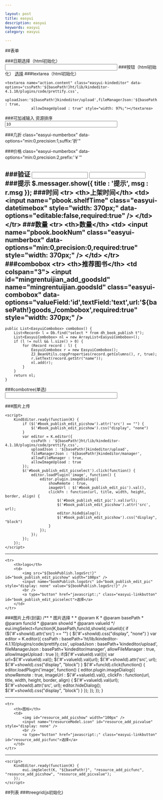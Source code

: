 ```yaml
---

layout: post
title: easyui
description: easyui
keywords: easyui
category: easyui

---
```


##表单

###日期选择（html初始化）
	<input name="tadminModel.birthday" class="easyui-validatebox Wdate" style="width: 370px;" onclick="WdatePicker({dateFmt:'yyyy-MM-dd',position:{right:0,top:0}})"/>
###按钮（html初始化）
	<a type="button" href="javascript:;" class="easyui-linkbutton" id="book_publish_edit_picselect">选择</a>
###textarea（html初始化）
	
	<textarea name="action.content" class="easyui-kindeditor" data-options="cssPath:'${basePath!}ht/lib/kindeditor-4.1.10/plugins/code/prettify.css',
				uploadJson:'${basePath!}kindeditor/upload',fileManagerJson:'${basePath!}kindeditor/manager',allowFileManager : true,
				allowImageUpload : true" style="width: 97%;"></textarea>

###可加减输入
	<tr>
		<th>资源排序</th>
		<td>
			<input name="tresource.seq" style="width: 370px;" class="easyui-numberspinner" data-options="min:0,max:999,editable:false,required:true,missingMessage:'请选择菜单排序'" value="10" style="width: 155px;" />
		</td>
	</tr>

###几折
	class="easyui-numberbox" data-options="min:0,precision:1,suffix:'折'"

###价格
	class="easyui-numberbox" data-options="min:0,precision:2,prefix:'￥'"

###验证
	<input id="vv" class="easyui-validatebox" data-options="required:true,validType:'email'" /> 
	<input id="vv" class="easyui-validatebox" data-options="required:true,validType:'number'" /> 
###提示
	$.messager.show({
		title : '提示',
		msg : r.msg
	});
###时间
	<tr>
		<th>上架时间</th>
		<td>
			<input name="pbook.shelfTime" class="easyui-datetimebox" style="width: 370px;" data-options="editable:false,required:true" />
		</td>
	</tr>
###数量
	<tr>
		<th>数量</th>
		<td>
			<input name="pbook.bookNum" class="easyui-numberbox" data-options="min:0,precision:0,required:true" style="width: 370px;" />
		</td>
	</tr>
###combobox
	<tr>
		<th>推荐图书</th>
		<td colspan="3">
			<input id="mingrentuijian_add_goodsId" name="mingrentuijian.goodsId" class="easyui-combobox" data-options="valueField:'id',textField:'text',url:'${basePath!}goods_/combobox',required:true" style="width: 370px;" />
			<span onclick="$('#mingrentuijian_add_goodsId').combobox('clear');" class="icon-block icon-cut"></span>
		</td>
	</tr>
---
	public List<EasyuiCombobox> combobox() {
		List<Record> l = Db.find("select * from dh_book_publish t");
		List<EasyuiCombobox> nl = new ArrayList<EasyuiCombobox>();
		if (l != null && l.size() > 0) {
			for (Record record : l) {
				EasyuiCombobox r = new EasyuiCombobox();
				ZJ_BeanUtils.copyProperties(record.getColumns(), r, true);
				r.setText(record.getStr("name"));
				nl.add(r);
			}
		}
		return nl;
	}


###combotree(单选)
	<input name="article.articleClassId" class="easyui-combotree" data-options="valueField:'id',
																			   textField:'name',
																			   parentField:'pid',
																			   url:'${basePath!}articleClass_/treegrid' " 
																			   style="width: 370px;" />
	
###图片上传

	<script>
		KindEditor.ready(function(K) {
			if ($('#book_publish_edit_picshow').attr('src') == "") {
				$('#book_publish_edit_picshow').css("display", "none")
			}
			var editor = K.editor({
				cssPath : '${basePath!}ht/lib/kindeditor-4.1.10/plugins/code/prettify.css',
				uploadJson : '${basePath!}kindeditor/upload',
				fileManagerJson : '${basePath!}kindeditor/manager',
				allowFileManager : true,
				allowImageUpload : true
			});
			$('#book_publish_edit_picselect').click(function() {
				editor.loadPlugin('image', function() {
					editor.plugin.imageDialog({
						showRemote : true,
						imageUrl : $('#book_publish_edit_pic').val(),
						clickFn : function(url, title, width, height, border, align) {
							$('#book_publish_edit_pic').val(url);
							$('#book_publish_edit_picshow').attr('src', url);
							editor.hideDialog();
							$('#book_publish_edit_picshow').css("display", "block")
						}
					});
				});
			});
		});
	</script>
---
	<tr>
		<th>logo</th>
		<td>
			<img src="${bookPublish.logoSrc!}" id="book_publish_edit_picshow" width="100px" />
			<input name="bookPublish.logoSrc" id="book_publish_edit_pic" style="display: none" value="${bookPublish.logoSrc!}" />
			<br />
			<a type="button" href="javascript:;" class="easyui-linkbutton" id="book_publish_edit_picselect">选择</a>
		</td>
	</tr>

###图片上传(封装)
	/**
	 * 图片选择
	 * 
	 * @param K
	 * @param basePath
	 * @param funcId
	 * @param showId
	 * @param valueId
	 */
	eui.imgSelect=function(K,basePath,funcId,showId,valueId){
		if ($('#'+showId).attr('src') == "") {
			$('#'+showId).css("display", "none")
		}
		var editor = K.editor({
			cssPath : basePath+'ht/lib/kindeditor-4.1.10/plugins/code/prettify.css',
			uploadJson : basePath+'kindeditor/upload',
			fileManagerJson : basePath+'kindeditor/manager',
			allowFileManager : true,
			allowImageUpload : true
		});
		if($('#'+valueId).val()){
			var url=$('#'+valueId).val();
			$('#'+valueId).val(url);
			$('#'+showId).attr('src', url);
			$('#'+showId).css("display", "block")
		}
		$('#'+funcId).click(function() {
			editor.loadPlugin('image', function() {
				editor.plugin.imageDialog({
					showRemote : true,
					imageUrl : $('#'+valueId).val(),
					clickFn : function(url, title, width, height, border, align) {
						$('#'+valueId).val(url);
						$('#'+showId).attr('src', url);
						editor.hideDialog();
						$('#'+showId).css("display", "block")
					}
				});
			});
		});
	}

---
	<tr>
		<th>图标</th>
		<td>
			<img id="resource_add_picshow" width="100px" />
			<input name="tresourceModel.icon" id="resource_add_picvalue" style="display: none" />
			<br />
			<a type="button" href="javascript:;" class="easyui-linkbutton" id="resource_add_picfunc">选择</a>
		</td>
	</tr>

---
	<script>
		KindEditor.ready(function(K) {
			eui.imgSelect(K, "${basePath!}", "resource_add_picfunc", "resource_add_picshow", "resource_add_picvalue");
		});
	</script>
##列表
###treegrid(js初始化)
	<script type="text/javascript">
		$(function() {
			$('#book_type_treegrid').treegrid({
				url : '${basePath!}book_type_/treegrid',
				idField : 'id',
				treeField : 'text',
				parentField : 'pid',
				fit : true,
				fitColumns : true,
				border : false,
				frozenColumns : [ [ {
					title : '编号',
					field : 'id',
					width : 150,
					sortable : true,
					checkbox : true,
					hidden : true
				}, {
					title : '名称',
					field : 'text',
					width : 250,
					sortable : true
				} ] ],
				columns : [ [ {
					field : 'action',
					title : '动作',
					width : 100,
					formatter : function(value, row, index) {
						var str = '<span onclick="book_type_edit_fun(\'{0}\');" class="icon-edit icon-block"></span>&nbsp;<span onclick="book_type_del_fun(\'{1}\');" class="icon-no icon-block"/>';
						return zj.formatString(str, row.id, row.id);
					}
				} ] ],
				toolbar : [ {
					text : '增加',
					iconCls : 'icon-add',
					handler : function() {
						book_type_add_fun();
					}
				}, '-', {
					text : '展开',
					iconCls : 'icon-redo',
					handler : function() {
						var node = $('#book_type_treegrid').treegrid('getSelected');
						if (node) {
							$('#book_type_treegrid').treegrid('expandAll', node.cid);
						} else {
							$('#book_type_treegrid').treegrid('expandAll');
						}
					}
				}, '-', {
					text : '折叠',
					iconCls : 'icon-undo',
					handler : function() {
						var node = $('#book_type_treegrid').treegrid('getSelected');
						if (node) {
							$('#book_type_treegrid').treegrid('collapseAll', node.cid);
						} else {
							$('#book_type_treegrid').treegrid('collapseAll');
						}
					}
				}, '-', {
					text : '刷新',
					iconCls : 'icon-reload',
					handler : function() {
						$('#book_type_treegrid').treegrid('reload');
					}
				} ],
				onContextMenu : function(e, row) {
					e.preventDefault();
					$(this).treegrid('unselectAll');
					$(this).treegrid('select', row.id);
					$('#book_type_menu').menu('show', {
						left : e.pageX,
						top : e.pageY
					});
				}
			});
		});
	
		function book_type_add_fun() {
			$('<div/>').dialog({
				href : '${basePath!}book_type_/add',
				width : 500,
				height : 250,
				modal : true,
				title : '类型添加',
				buttons : [ {
					text : '增加',
					iconCls : 'icon-add',
					handler : function() {
						var d = $(this).closest('.window-body');
						$('#book_type_add_form').form('submit', {
							url : '${basePath!}book_type_/save',
							success : function(result) {
								var r = zj.toJson(result);
								$.messager.show({
									title : '提示',
									msg : r.msg
								});
								if (r.success) {
									d.dialog('destroy');
									$('#book_type_treegrid').treegrid('reload');
								}
							}
						});
					}
				} ],
				onClose : function() {
					$(this).dialog('destroy');
				}
			});
		}
	
		function book_type_edit_fun(id) {
			$('<div/>').dialog({
				href : '${basePath!}book_type_/edit?id=' + id,
				width : 500,
				height : 350,
				modal : true,
				title : '类型编辑',
				buttons : [ {
					text : '编辑',
					iconCls : 'icon-edit',
					handler : function() {
						var d = $(this).closest('.window-body');
						$('#book_type_edit_form').form('submit', {
							url : '${basePath!}book_type_/update',
							success : function(result) {
								var r = zj.toJson(result);
								$.messager.show({
									title : '提示',
									msg : r.msg
								});
								if (r.success) {
									d.dialog('destroy');
									$('#book_type_treegrid').treegrid('reload');
								}
							}
						});
					}
				} ],
				onClose : function() {
					$(this).dialog('destroy');
				}
			});
		}
	
		function book_type_del_fun(id) {
			if (id != undefined) {
				$('#book_type_treegrid').treegrid('select', id);
			}
			var node = $('#book_type_treegrid').treegrid('getSelected');
			$.messager.confirm('询问', '您确定要删除【' + node.text + '】？', function(b) {
				if (b) {
					$.ajax({
						url : '${basePath!}book_type_/delete?ids=' + id,
						data : {
							id : node.id
						},
						dataType : 'json',
						success : function(r) {
							$.messager.show({
								title : '提示',
								msg : r.msg
							});
							if (r.success) {
								$('#book_type_treegrid').treegrid('reload');
							}
						}
					});
				}
	
			});
		}
	</script>
	<table id="book_type_treegrid"></table>
	<div id="book_type_menu" class="easyui-menu" style="width:120px;display: none;">
		<div onclick="book_type_add_fun();" data-options="iconCls:'icon-add'">增加</div>
		<div onclick="book_type_delete_fun();" data-options="iconCls:'icon-remove'">删除</div>
		<div onclick="book_type_edit_fun();" data-options="iconCls:'icon-edit'">编辑</div>
	</div>

###datagrid(js初始化)
	<script type="text/javascript">
		$(function() {
			$('#book_publish_datagrid').datagrid({
				url : '${basePath!}book_publish_/datagrid',
				fit : true,
				fitColumns : true,
				border : false,
				pagination : true,
				idField : 'id',
				pageSize : 50,
				pageList : [ 50, 100 ],
				sortName : 'id',
				sortOrder : 'desc',
				checkOnSelect : true,
				selectOnCheck : true,
				nowrap : false,
				frozenColumns : [ [ {
					title : '编号',
					field : 'id',
					width : 150,
					sortable : true,
					checkbox : true,
					hidden : false
				}, {
					title : '名称',
					field : 'name',
					width : 250,
					sortable : true
				} ] ],
				columns : [ [ {
					field : 'action',
					title : '动作',
					width : 100,
					formatter : function(value, row, index) {
						var str = '<span onclick="book_publish_edit_fun(\'{0}\');" class="icon-edit icon-block"></span>&nbsp;<span onclick="book_publish_del_fun(\'{1}\');" class="icon-no icon-block"/>';
						return zj.formatString(str, row.id, row.id);
					}
				} ] ],
				toolbar : '#book_publish_toolbar'
			});
		});
		//添加
		function book_publish_add_fun() {
			$('#book_publish_datagrid').datagrid('uncheckAll').datagrid('unselectAll').datagrid('clearSelections');
			$('<div/>').dialog({
				href : '${basePath!}book_publish_/add',
				width : 500,
				height : 450,
				modal : true,
				title : '添加图标',
				buttons : [ {
					text : '增加',
					iconCls : 'icon-add',
					handler : function() {
						var d = $(this).closest('.window-body');
						$('#book_publish_add_form').form({
							url : '${basePath!}book_publish_/save',
							success : function(result) {
								var r = zj.toJson(result);
								$.messager.show({
									title : '提示',
									msg : r.msg
								});
								if (r.success) {
									d.dialog('destroy');
									$('#book_publish_datagrid').datagrid('reload');
								}
							}
						});
						$('#book_publish_add_form').submit();
					}
				} ],
				onClose : function() {
					$(this).dialog('destroy');
				}
			});
		}
		//编辑
		function book_publish_edit_fun(id) {
			$('#book_publish_datagrid').datagrid('uncheckAll').datagrid('unselectAll').datagrid('clearSelections');
			$('<div/>').dialog({
				href : '${basePath!}book_publish_/edit?id=' + id,
				width : 500,
				height : 450,
				modal : true,
				title : '编辑出版社',
				buttons : [ {
					text : '编辑',
					iconCls : 'icon-edit',
					handler : function() {
						var d = $(this).closest('.window-body');
						$('#book_publish_edit_form').form('submit', {
							url : '${basePath!}book_publish_/update',
							success : function(result) {
								var r = zj.toJson(result);
								$.messager.show({
									title : '提示',
									msg : r.msg
								});
								if (r.success) {
									d.dialog('destroy');
									$('#book_publish_datagrid').datagrid('reload');
								}
							}
						});
					}
				} ],
				onClose : function() {
					$(this).dialog('destroy');
				}
			});
		}
	
		//删除
		function book_publish_dels_fun() {
			var rows = $('#book_publish_datagrid').datagrid('getChecked');
			var ids = [];
			if (rows.length > 0) {
				for (var i = 0; i < rows.length; i++) {
					ids.push(rows[i].id);
				}
				$.messager.confirm('确认', '您是否要删除当前选中的项目？', function(r) {
					if (r) {
						$.ajax({
							url : '${basePath!}book_publish_/delete',
							data : {
								ids : ids.join(',')
							},
							dataType : 'json',
							success : function(r) {
								$.messager.show({
									title : '提示',
									msg : r.msg
								});
								if (r.success) {
									$('#book_publish_datagrid').datagrid('reload');
									$('#book_publish_datagrid').datagrid('uncheckAll').datagrid('unselectAll').datagrid('clearSelections');
								}
							}
						});
					}
				});
			} else {
				$.messager.show({
					title : '提示',
					msg : '请勾选要删除的记录！'
				});
			}
		}
		function book_publish_del_fun(id) {
			$('#book_publish_datagrid').datagrid('uncheckAll').datagrid('unselectAll').datagrid('clearSelections');
			$('#book_publish_datagrid').datagrid('checkRow', $('#book_publish_datagrid').datagrid('getRowIndex', id));
			book_publish_dels_fun();
		}
	</script>
	<table id="book_publish_datagrid"></table>
	<div id="book_publish_toolbar" style="display: none;">
		<a href="javascript:void(0);" onclick="book_publish_add_fun();" class="easyui-linkbutton" data-options="iconCls:'icon-add',plain:true" style="float: left;">增加</a>
		<div class="datagrid-btn-separator"></div>
		<a href="javascript:void(0);" onclick="book_publish_dels_fun();" class="easyui-linkbutton" data-options="iconCls:'icon-remove',plain:true" style="float: left;">批量删除</a>
		<div class="datagrid-btn-separator"></div>
		<input id="searchbox" class="easyui-searchbox" style="width:150px;" data-options="searcher:function(value,name){$('#book_publish_datagrid').datagrid('load',{name:value});},prompt:'可模糊查询名称'"></input>
		<a href="javascript:void(0);" class="easyui-linkbutton" data-options="iconCls:'icon-cancel',plain:true" onclick="$('#book_publish_datagrid').datagrid('load',{});$('#searchbox').searchbox('setValue','');">清空条件</a>
	</div>


###treegrid(html初始化)

	<table id="resource_treegrid" class="easyui-treegrid" style="width:100%;height:100%"
		data-options="url:'${basePath!}resource/treegrid',
		border:true,
		fit:true,
		fitColumns:true, 
		idField:'id', 
		treeField:'text', 
		parentField:'pid', 
		pagination:false,
		onLoadSuccess:function(row, data) {
			//$('#resource_treegrid').treegrid('collapseAll');
		},
		toolbar:'#resource_toolbar' ">
		<thead>
			<tr>
				<th data-options="field:'ck',checkbox:true" width="80"></th>
				<th data-options="field:'text', title:'资源名称' " width="80"></th>
				<th data-options="field:'url', title:'资源路径' " width="80"></th>
				<th data-options="field:'icon', title:'图片', formatter:formatter " width="80"></th>
				<th data-options="field:'level', title:'层级'" width="80"></th>
				<th data-options="field:'seq', title:'顺序'" width="80"></th>
			</tr>
		</thead>
	</table>

###datagrid(html初始化)

	<table id="action_datagrid" class="easyui-datagrid" style="width:100%;height:100%"
		data-options="url:'${basePath!}action/datagrid',
		border:true,
		fit:true,
		fitColumns:true, 
		idField:'id', 
		pagination:true,
		toolbar:'#action_toolbar' ">
		<thead>
			<tr>
				<th data-options="field:'ck',checkbox:true" width="80"></th>
				<th data-options="field:'name', title:'动作名称' " width="80"></th>
				<th data-options="field:'code', title:'唯一码' " width="80"></th>
				<th data-options="field:'remarks', title:'注释'" width="80"></th>
			</tr>
		</thead>
	</table>


